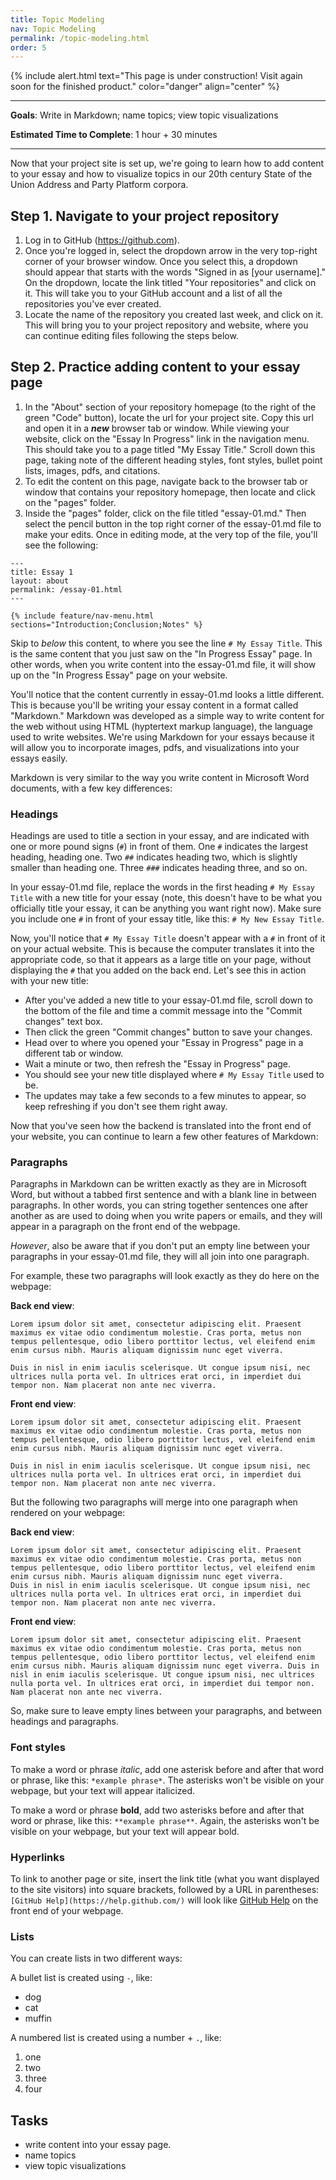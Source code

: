 ```yaml
---
title: Topic Modeling
nav: Topic Modeling
permalink: /topic-modeling.html
order: 5
---
```


{% include alert.html text="This page is under construction! Visit again soon for the finished product." color="danger" align="center" %}

---

**Goals**: Write in Markdown; name topics; view topic visualizations

**Estimated Time to Complete**: 1 hour + 30 minutes

---

Now that your project site is set up, we're going to learn how to add content to your essay and how to visualize topics in our 20th century State of the Union Address and Party Platform corpora.

## Step 1. Navigate to your project repository

1. Log in to GitHub (<https://github.com>).
2. Once you're logged in, select the dropdown arrow in the very top-right corner of your browser window. Once you select this, a dropdown should appear that starts with the words "Signed in as [your username]." On the dropdown, locate the link titled "Your repositories" and click on it. This will take you to your GitHub account and a list of all the repositories you've ever created.
3. Locate the name of the repository you created last week, and click on it. This will bring you to your project repository and website, where you can continue editing files following the steps below.

## Step 2. Practice adding content to your essay page

1. In the "About" section of your repository homepage (to the right of the green "Code" button), locate the url for your project site. Copy this url and open it in a ***new*** browser tab or window. While viewing your website, click on the "Essay In Progress" link in the navigation menu. This should take you to a page titled "My Essay Title." Scroll down this page, taking note of the different heading styles, font styles, bullet point lists, images, pdfs, and citations.
2. To edit the content on this page, navigate back to the browser tab or window that contains your repository homepage, then locate and click on the "pages" folder.  
3. Inside the "pages" folder, click on the file titled "essay-01.md." Then select the pencil button in the top right corner of the essay-01.md file to make your edits. Once in editing mode, at the very top of the file, you'll see the following:
```
---
title: Essay 1
layout: about
permalink: /essay-01.html
---

{% include feature/nav-menu.html sections="Introduction;Conclusion;Notes" %}
```

Skip to *below* this content, to where you see the line `# My Essay Title`.
This is the same content that you just saw on the "In Progress Essay" page.
In other words, when you write content into the essay-01.md file, it will show up on the "In Progress Essay" page on your website.

You'll notice that the content currently in essay-01.md looks a little different. 
This is because you'll be writing your essay content in a format called "Markdown."
Markdown was developed as a simple way to write content for the web without using HTML (hyptertext markup language), the language used to write websites.
We're using Markdown for your essays because it will allow you to incorporate images, pdfs, and visualizations into your essays easily.

Markdown is very similar to the way you write content in Microsoft Word documents, with a few key differences:

### Headings

Headings are used to title a section in your essay, and are indicated with one or more pound signs (`#`) in front of them.
One `#` indicates the largest heading, heading one.
Two `##` indicates heading two, which is slightly smaller than heading one.
Three `###` indicates heading three, and so on.

In your essay-01.md file, replace the words in the first heading `# My Essay Title` with a new title for your essay (note, this doesn't have to be what you officially title your essay, it can be anything you want right now).
Make sure you include one `#` in front of your essay title, like this: `# My New Essay Title`.

Now, you'll notice that `# My Essay Title` doesn't appear with a `#` in front of it on your actual website.
This is because the computer translates it into the appropriate code, so that it appears as a large title on your page, without displaying the `#` that you added on the back end.
Let's see this in action with your new title:

- After you've added a new title to your essay-01.md file, scroll down to the bottom of the file and time a commit message into the "Commit changes" text box.
- Then click the green "Commit changes" button to save your changes.
- Head over to where you opened your "Essay in Progress" page in a different tab or window.
- Wait a minute or two, then refresh the "Essay in Progress" page.
- You should see your new title displayed where `# My Essay Title` used to be.
- The updates may take a few seconds to a few minutes to appear, so keep refreshing if you don't see them right away.

Now that you've seen how the backend is translated into the front end of your website, you can continue to learn a few other features of Markdown:

### Paragraphs

Paragraphs in Markdown can be written exactly as they are in Microsoft Word, but without a tabbed first sentence and with a blank line in between paragraphs.
In other words, you can string together sentences one after another as are used to doing when you write papers or emails, and they will appear in a paragraph on the front end of the webpage.

*However*, also be aware that if you don't put an empty line between your paragraphs in your essay-01.md file, they will all join into one paragraph.

For example, these two paragraphs will look exactly as they do here on the webpage:

**Back end view**:

```
Lorem ipsum dolor sit amet, consectetur adipiscing elit. Praesent maximus ex vitae odio condimentum molestie. Cras porta, metus non tempus pellentesque, odio libero porttitor lectus, vel eleifend enim enim cursus nibh. Mauris aliquam dignissim nunc eget viverra. 

Duis in nisl in enim iaculis scelerisque. Ut congue ipsum nisi, nec ultrices nulla porta vel. In ultrices erat orci, in imperdiet dui tempor non. Nam placerat non ante nec viverra.
```

**Front end view**: 

```
Lorem ipsum dolor sit amet, consectetur adipiscing elit. Praesent maximus ex vitae odio condimentum molestie. Cras porta, metus non tempus pellentesque, odio libero porttitor lectus, vel eleifend enim enim cursus nibh. Mauris aliquam dignissim nunc eget viverra. 

Duis in nisl in enim iaculis scelerisque. Ut congue ipsum nisi, nec ultrices nulla porta vel. In ultrices erat orci, in imperdiet dui tempor non. Nam placerat non ante nec viverra.
```

But the following two paragraphs will merge into one paragraph when rendered on your webpage:

**Back end view**:

```
Lorem ipsum dolor sit amet, consectetur adipiscing elit. Praesent maximus ex vitae odio condimentum molestie. Cras porta, metus non tempus pellentesque, odio libero porttitor lectus, vel eleifend enim enim cursus nibh. Mauris aliquam dignissim nunc eget viverra. 
Duis in nisl in enim iaculis scelerisque. Ut congue ipsum nisi, nec ultrices nulla porta vel. In ultrices erat orci, in imperdiet dui tempor non. Nam placerat non ante nec viverra.
```

**Front end view**: 

```
Lorem ipsum dolor sit amet, consectetur adipiscing elit. Praesent maximus ex vitae odio condimentum molestie. Cras porta, metus non tempus pellentesque, odio libero porttitor lectus, vel eleifend enim enim cursus nibh. Mauris aliquam dignissim nunc eget viverra. Duis in nisl in enim iaculis scelerisque. Ut congue ipsum nisi, nec ultrices nulla porta vel. In ultrices erat orci, in imperdiet dui tempor non. Nam placerat non ante nec viverra.
```

So, make sure to leave empty lines between your paragraphs, and between headings and paragraphs.

### Font styles

To make a word or phrase *italic*, add one asterisk before and after that word or phrase, like this: `*example phrase*`.
The asterisks won't be visible on your webpage, but your text will appear italicized.

To make a word or phrase **bold**, add two asterisks before and after that word or phrase, like this: `**example phrase**`.
Again, the asterisks won't be visible on your webpage, but your text will appear bold.

### Hyperlinks

To link to another page or site, insert the link title (what you want displayed to the site visitors) into square brackets, followed by a URL in parentheses: 
`[GitHub Help](https://help.github.com/)` will look like [GitHub Help](https://help.github.com/) on the front end of your webpage.

### Lists

You can create lists in two different ways:

A bullet list is created using `-`, like:

- dog
- cat
- muffin

A numbered list is created using a number + `.`, like:

1. one
2. two
6. three
2. four

## Tasks

- write content into your essay page.
- name topics
- view topic visualizations
